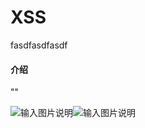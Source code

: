 # XSS
fasdfasdfasdf
#### 介绍

"<script>alert("HelloWord")</script>"

<script>alert("HelloWord")</script>

![输入图片说明](https://i0.hdslb.com/bfs/article/423cae6c879fb7d9e8f46c1187caf04417aacb07.png@856w_548h.webp)![输入图片说明](https://images.gitee.com/uploads/images/2021/0105/094814_c8d26927_340906.png "xss svg.png")
